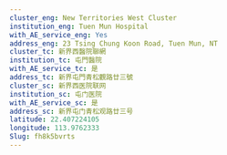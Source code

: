 ```yaml
---
cluster_eng: New Territories West Cluster
institution_eng: Tuen Mun Hospital
with_AE_service_eng: Yes
address_eng: 23 Tsing Chung Koon Road, Tuen Mun, NT
cluster_tc: 新界西醫院聯網
institution_tc: 屯門醫院
with_AE_service_tc: 是
address_tc: 新界屯門青松觀路廿三號
cluster_sc: 新界西医院联网
institution_sc: 屯门医院
with_AE_service_sc: 是
address_sc: 新界屯门青松观路廿三号
latitude: 22.407224105
longitude: 113.9762333
Slug: fh8k5bvrts
---
```

